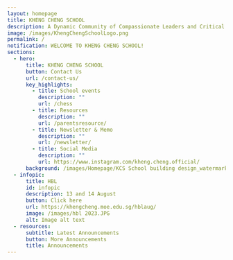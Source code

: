 ```yaml
---
layout: homepage
title: KHENG CHENG SCHOOL
description: A Dynamic Community of Compassionate Leaders and Critical Thinkers.
image: /images/KhengChengSchoolLogo.png
permalink: /
notification: WELCOME TO KHENG CHENG SCHOOL!
sections:
  - hero:
      title: KHENG CHENG SCHOOL
      button: Contact Us
      url: /contact-us/
      key_highlights:
        - title: School events
          description: ""
          url: /chess
        - title: Resources
          description: ""
          url: /parentsresource/
        - title: Newsletter & Memo
          description: ""
          url: /newsletter/
        - title: Social Media
          description: ""
          url: https://www.instagram.com/kheng.cheng.official/
      background: /images/Homepage/KCS School building design_watermark for cover.jpeg
  - infopic:
      title: HBL
      id: infopic
      description: 13 and 14 August
      button: Click here
      url: https://khengcheng.moe.edu.sg/hblaug/
      image: /images/hbl 2023.JPG
      alt: Image alt text
  - resources:
      subtitle: Latest Announcements
      button: More Announcements
      title: Announcements
---
```

